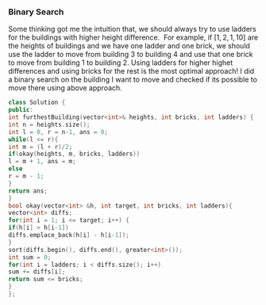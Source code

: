 ### Binary Search
Some thinking got me the intuition that, we should always try to use ladders for the buildings with higher height difference.
​
For example, if $[1, 2, 1, 10]$ are the heights of buildings and we have one ladder and one brick, we should use the ladder to move from building 3 to building 4 and use that one brick to move from building 1 to building 2. Using ladders for higher highet differences and using bricks for the rest is the most optimal approach!
​
I did a binary search on the building I want to move and checked if its possible to move there using above approach.
```cpp
class Solution {
public:
int furthestBuilding(vector<int>& heights, int bricks, int ladders) {
int n = heights.size();
int l = 0, r = n-1, ans = 0;
while(l <= r){
int m = (l + r)/2;
if(okay(heights, m, bricks, ladders))
l = m + 1, ans = m;
else
r = m - 1;
}
return ans;
}
bool okay(vector<int> &h, int target, int bricks, int ladders){
vector<int> diffs;
for(int i = 1; i <= target; i++) {
if(h[i] > h[i-1])
diffs.emplace_back(h[i] - h[i-1]);
}
sort(diffs.begin(), diffs.end(), greater<int>());
int sum = 0;
for(int i = ladders; i < diffs.size(); i++)
sum += diffs[i];
return sum <= bricks;
}
};
```